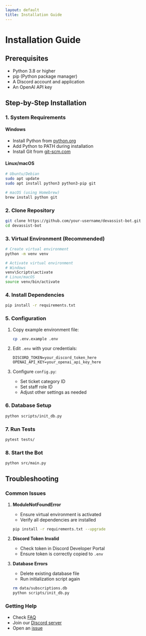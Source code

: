 ```yaml
---
layout: default
title: Installation Guide
---
```


# Installation Guide

<!-- Content from the GitHub wiki page -->

## Prerequisites

- Python 3.8 or higher
- pip (Python package manager)
- A Discord account and application
- An OpenAI API key

## Step-by-Step Installation

### 1. System Requirements

#### Windows
- Install Python from [python.org](https://python.org)
- Add Python to PATH during installation
- Install Git from [git-scm.com](https://git-scm.com)

#### Linux/macOS
```bash
# Ubuntu/Debian
sudo apt update
sudo apt install python3 python3-pip git

# macOS (using Homebrew)
brew install python git
```

### 2. Clone Repository

```bash
git clone https://github.com/your-username/devassist-bot.git
cd devassist-bot
```

### 3. Virtual Environment (Recommended)

```bash
# Create virtual environment
python -m venv venv

# Activate virtual environment
# Windows
venv\Scripts\activate
# Linux/macOS
source venv/bin/activate
```

### 4. Install Dependencies

```bash
pip install -r requirements.txt
```

### 5. Configuration

1. Copy example environment file:
   ```bash
   cp .env.example .env
   ```

2. Edit `.env` with your credentials:
   ```env
   DISCORD_TOKEN=your_discord_token_here
   OPENAI_API_KEY=your_openai_api_key_here
   ```

3. Configure `config.py`:
   - Set ticket category ID
   - Set staff role ID
   - Adjust other settings as needed

### 6. Database Setup

```bash
python scripts/init_db.py
```

### 7. Run Tests

```bash
pytest tests/
```

### 8. Start the Bot

```bash
python src/main.py
```

## Troubleshooting

### Common Issues

1. **ModuleNotFoundError**
   - Ensure virtual environment is activated
   - Verify all dependencies are installed
   ```bash
   pip install -r requirements.txt --upgrade
   ```

2. **Discord Token Invalid**
   - Check token in Discord Developer Portal
   - Ensure token is correctly copied to `.env`

3. **Database Errors**
   - Delete existing database file
   - Run initialization script again
   ```bash
   rm data/subscriptions.db
   python scripts/init_db.py
   ```

### Getting Help

- Check [FAQ](FAQ.md)
- Join our [Discord server](https://discord.gg/your-invite)
- Open an [issue](https://github.com/your-username/devassist-bot/issues)